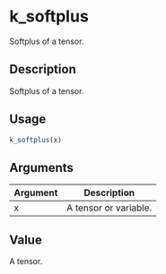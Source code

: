# k_softplus


Softplus of a tensor.




## Description

Softplus of a tensor.





## Usage
```r
k_softplus(x)
```




## Arguments


Argument      |Description
------------- |----------------
x | A tensor or variable.





## Value

A tensor.





